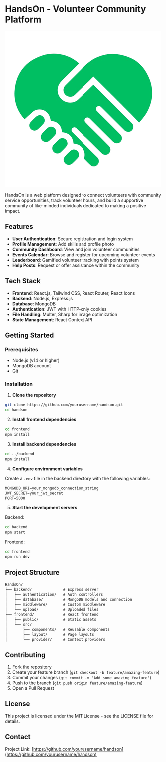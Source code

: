 # HandsOn - Volunteer Community Platform

![HandsOn Logo](./public/logo.png)

HandsOn is a web platform designed to connect volunteers with community service opportunities, track volunteer hours, and build a supportive community of like-minded individuals dedicated to making a positive impact.

## Features

- **User Authentication**: Secure registration and login system
- **Profile Management**: Add skills and profile photo
- **Community Dashboard**: View and join volunteer communities
- **Events Calendar**: Browse and register for upcoming volunteer events
- **Leaderboard**: Gamified volunteer tracking with points system
- **Help Posts**: Request or offer assistance within the community

## Tech Stack

- **Frontend**: React.js, Tailwind CSS, React Router, React Icons
- **Backend**: Node.js, Express.js
- **Database**: MongoDB
- **Authentication**: JWT with HTTP-only cookies
- **File Handling**: Multer, Sharp for image optimization
- **State Management**: React Context API

## Getting Started

### Prerequisites

- Node.js (v14 or higher)
- MongoDB account
- Git

### Installation

1. **Clone the repository**

```bash
git clone https://github.com/yourusername/handson.git
cd handson
```

2. **Install frontend dependencies**

```bash
cd frontend
npm install
```

3. **Install backend dependencies**

```bash
cd ../backend
npm install
```

4. **Configure environment variables**

Create a `.env` file in the backend directory with the following variables:

```
MONGODB_URI=your_mongodb_connection_string
JWT_SECRET=your_jwt_secret
PORT=5000
```

5. **Start the development servers**

Backend:

```bash
cd backend
npm start
```

Frontend:

```bash
cd frontend
npm run dev
```

## Project Structure

```
HandsOn/
├── backend/              # Express server
│   ├── authentication/   # Auth controllers
│   ├── database/         # MongoDB models and connection
│   ├── middleware/       # Custom middleware
│   └── upload/           # Uploaded files
├── frontend/             # React frontend
│   ├── public/           # Static assets
│   └── src/
│       ├── components/   # Reusable components
│       ├── layout/       # Page layouts
│       └── provider/     # Context providers
```

## Contributing

1. Fork the repository
2. Create your feature branch (`git checkout -b feature/amazing-feature`)
3. Commit your changes (`git commit -m 'Add some amazing feature'`)
4. Push to the branch (`git push origin feature/amazing-feature`)
5. Open a Pull Request

## License

This project is licensed under the MIT License - see the LICENSE file for details.

## Contact

Project Link: [https://github.com/yourusername/handson](https://github.com/yourusername/handson)
